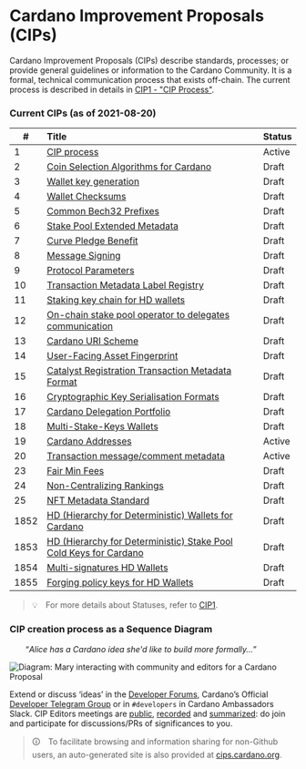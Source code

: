 # Cardano Improvement Proposals (CIPs)


Cardano Improvement Proposals (CIPs) describe standards, processes; or provide general guidelines or information to the Cardano Community. It is a formal, technical communication process that exists off-chain.
The current process is described in details in [CIP1 - "CIP Process"](./CIP-0001/CIP-0001.md).

### Current CIPs (as of 2021-08-20)

| #                 | Title                                                                                                                                         | Status                |
| ----------------- | :-------------------------------------------------------------------------------------------------------------------------------------------- | :-------------------- |
| 1 | [CIP process](./CIP-0001/CIP-0001.md) | Active |
| 2 | [Coin Selection Algorithms for Cardano](./CIP-0002/CIP-0002.md) | Draft |
| 3 | [Wallet key generation](./CIP-0003/CIP-0003.md) | Draft |
| 4 | [Wallet Checksums](./CIP-0004/CIP-0004.md) | Draft |
| 5 | [Common Bech32 Prefixes](./CIP-0005/CIP-0005.md) | Draft |
| 6 | [Stake Pool Extended Metadata](./CIP-0006/CIP-0006.md) | Draft |
| 7 | [Curve Pledge Benefit](./CIP-0007/CIP-0007.md) | Draft |
| 8 | [Message Signing](./CIP-0008/CIP-0008.md) | Draft |
| 9 | [Protocol Parameters](./CIP-0009/CIP-0009.md) | Draft |
| 10 | [Transaction Metadata Label Registry](./CIP-0010/CIP-0010.md) | Draft |
| 11 | [Staking key chain for HD wallets](./CIP-0011/CIP-0011.md) | Draft |
| 12 | [On-chain stake pool operator to delegates communication](./CIP-0012/CIP-0012.md) | Draft |
| 13 | [Cardano URI Scheme](./CIP-0013/CIP-0013.md) | Draft |
| 14 | [User-Facing Asset Fingerprint](./CIP-0014/CIP-0014.md) | Draft |
| 15 | [Catalyst Registration Transaction Metadata Format](./CIP-0015/CIP-0015.md) | Draft |
| 16 | [Cryptographic Key Serialisation Formats](./CIP-0016/CIP-0016.md) | Draft |
| 17 | [Cardano Delegation Portfolio](./CIP-0017/CIP-0017.md) | Draft |
| 18 | [Multi-Stake-Keys Wallets](./CIP-0018/CIP-0018.md) | Draft |
| 19 | [Cardano Addresses](./CIP-0019/CIP-0019.md) | Active |
| 20 | [Transaction message/comment metadata](./CIP-0020/CIP-0020.md) | Active |
| 23 | [Fair Min Fees](./CIP-0023/CIP-0023.md) | Draft |
| 24 | [Non-Centralizing Rankings](./CIP-0024/CIP-0024.md) | Draft |
| 25 | [NFT Metadata Standard](./CIP-0025/CIP-0025.md) | Draft |
| 1852 | [HD (Hierarchy for Deterministic) Wallets for Cardano](./CIP-1852/CIP-1852.md) | Draft |
| 1853 | [HD (Hierarchy for Deterministic) Stake Pool Cold Keys for Cardano](./CIP-1853/CIP-1853.md) | Draft |
| 1854 | [Multi-signatures HD Wallets](./CIP-1854/CIP-1854.md) | Draft |
| 1855 | [Forging policy keys for HD Wallets](./CIP-1855/CIP-1855.md) | Draft |

> 💡 For more details about Statuses, refer to [CIP1](./CIP-0001/CIP-0001.md).


### CIP creation process as a Sequence Diagram

  “_Alice has a Cardano idea she'd like to build more formally…_”

![Diagram: Mary interacting with community and editors for a Cardano Proposal](./BiweeklyMeetings/sequence_diagram.png?raw=true "sequence_diagram.png")

Extend or discuss ‘ideas’ in the [Developer Forums](https://forum.cardano.org/c/developers/cips/122), Cardano’s Official [Developer Telegram Group](https://t.me/CardanoDevelopersOfficial) or in `#developers` in Cardano Ambassadors Slack.
CIP Editors meetings are [public](https://www.crowdcast.io/cips-biweekly), [recorded](https://www.crowdcast.io/cips-biweekly) and [summarized](https://github.com/cardano-foundation/CIPs/tree/master/BiweeklyMeetings): do join and participate for discussions/PRs of significances to you.

> 🛈 To facilitate browsing and information sharing for non-Github users, an auto-generated site is also provided at [cips.cardano.org](https://cips.cardano.org/).
